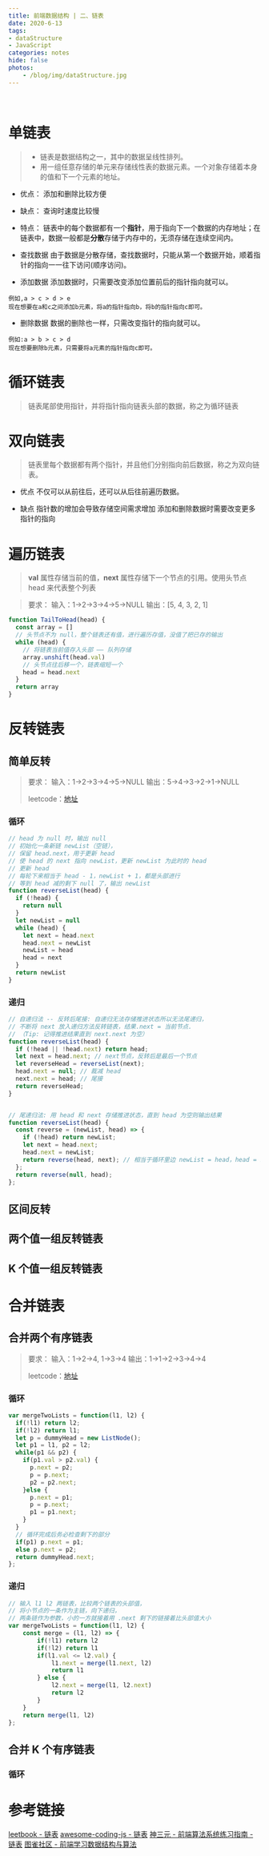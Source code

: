 ```yaml
---
title: 前端数据结构 | 二、链表
date: 2020-6-13
tags: 
- dataStructure
- JavaScript
categories: notes
hide: false
photos:
    - /blog/img/dataStructure.jpg
---
```


<br>
<!--more-->

# 单链表

> - 链表是数据结构之一，其中的数据呈线性排列。
> - 用一组任意存储的单元来存储线性表的数据元素。一个对象存储着本身的值和下一个元素的地址。

- 优点：
添加和删除比较方便

- 缺点：
查询时速度比较慢

- 特点：
链表中的每个数据都有一个**指针**，用于指向下一个数据的内存地址；在链表中，数据一般都是**分散**存储于内存中的，无须存储在连续空间内。

- 查找数据
由于数据是分散存储，查找数据时，只能从第一个数据开始，顺着指针的指向一一往下访问(顺序访问)。

- 添加数据
添加数据时，只需要改变添加位置前后的指针指向就可以。
```
例如,a > c > d > e
现在想要在a和c之间添加b元素，将a的指针指向b，将b的指针指向c即可。
```

- 删除数据
数据的删除也一样，只需改变指针的指向就可以。
```
例如:a > b > c > d
现在想要删除b元素，只需要将a元素的指针指向c即可。 
```

# 循环链表

> 链表尾部使用指针，并将指针指向链表头部的数据，称之为循环链表

# 双向链表

> 链表里每个数据都有两个指针，并且他们分别指向前后数据，称之为双向链表。

- 优点
不仅可以从前往后，还可以从后往前遍历数据。

- 缺点
指针数的增加会导致存储空间需求增加
添加和删除数据时需要改变更多指针的指向


# 遍历链表

> **val** 属性存储当前的值，**next** 属性存储下一个节点的引用。使用头节点 head 来代表整个列表

> 要求：
> 输入：1->2->3->4->5->NULL
> 输出：[5, 4, 3, 2, 1]


```js
function TailToHead(head) {
  const array = []
  // 头节点不为 null，整个链表还有值，进行遍历存值，没值了把已存的输出
  while (head) {
    // 将链表当前值存入头部 —— 队列存储
    array.unshift(head.val)
    // 头节点往后移一个，链表缩短一个
    head = head.next
  }
  return array
}
```


# 反转链表

## 简单反转

> 要求：
> 输入：1->2->3->4->5->NULL
> 输出：5->4->3->2->1->NULL
>
> leetcode：[地址](https://leetcode-cn.com/problems/reverse-linked-list/)

### 循环

```js
// head 为 null 时，输出 null
// 初始化一条新链 newList（空链），
// 保留 head.next，用于更新 head
// 使 head 的 next 指向 newList，更新 newList 为此时的 head
// 更新 head
// 每轮下来相当于 head - 1，newList + 1，都是头部进行
// 等到 head 减的剩下 null 了，输出 newList
function reverseList(head) {
  if (!head) {
    return null
  }
  let newList = null
  while (head) {
    let next = head.next
    head.next = newList
    newList = head
    head = next
  }
  return newList
}
```

### 递归

```js
// 自递归法 -- 反转后尾接: 自递归无法存储推进状态所以无法尾递归，
// 不断将 next 放入递归方法反转链表，结果.next = 当前节点. 
// （Tip: 记得推进结果直到 next.next 为空）
function reverseList(head) {
  if (!head || !head.next) return head;
  let next = head.next; // next节点，反转后是最后一个节点
  let reverseHead = reverseList(next);
  head.next = null; // 裁减 head
  next.next = head; // 尾接
  return reverseHead;
}


// 尾递归法: 用 head 和 next 存储推进状态，直到 head 为空则输出结果
function reverseList(head) {
  const reverse = (newList, head) => {
    if (!head) return newList;
    let next = head.next;
    head.next = newList;
    return reverse(head, next); // 相当于循环里边 newList = head，head = next
  };
  return reverse(null, head);
};
```


## 区间反转

## 两个值一组反转链表

## K 个值一组反转链表


# 合并链表

## 合并两个有序链表

> 要求：
> 输入：1->2->4, 1->3->4
> 输出：1->1->2->3->4->4
> 
> leetcode：[地址](https://leetcode-cn.com/problems/merge-two-sorted-lists/)

### 循环

```js
var mergeTwoLists = function(l1, l2) {
  if(!l1) return l2;
  if(!l2) return l1;
  let p = dummyHead = new ListNode();
  let p1 = l1, p2 = l2;
  while(p1 && p2) {
    if(p1.val > p2.val) {
      p.next = p2;
      p = p.next;
      p2 = p2.next;
    }else {
      p.next = p1;
      p = p.next;
      p1 = p1.next;
    }
  }
  // 循环完成后务必检查剩下的部分
  if(p1) p.next = p1;
  else p.next = p2;
  return dummyHead.next;
};
```


### 递归

```js
// 输入 l1 l2 两链表，比较两个链表的头部值，
// 将小节点的一条作为主链，向下递归，
// 两条链作为参数，小的一方就接着用 .next 剩下的链接着比头部值大小
var mergeTwoLists = function(l1, l2) {
    const merge = (l1, l2) => {
        if(!l1) return l2
        if(!l2) return l1
        if(l1.val <= l2.val) {
            l1.next = merge(l1.next, l2)
            return l1
        } else {
            l2.next = merge(l1, l2.next)
            return l2
        }
    }
    return merge(l1, l2)
};
```



## 合并 K 个有序链表


### 循环


# 参考链接

[leetbook - 链表](https://leetcode-cn.com/leetbook/read/linked-list/jsumh/)
[awesome-coding-js - 链表](http://www.conardli.top/docs/dataStructure/#%E9%93%BE%E8%A1%A8)
[神三元 - 前端算法系统练习指南 - 链表](http://47.98.159.95/leetcode-js/linkedlist/001.html)
[图雀社区 - 前端学习数据结构与算法](http://cn.hk.uy/pkJ)

